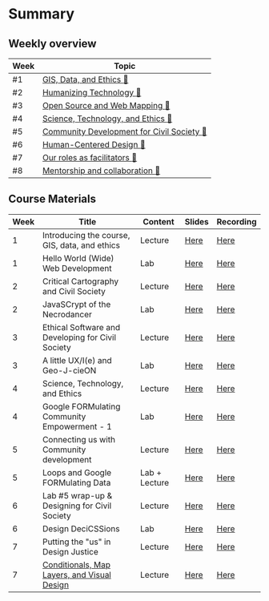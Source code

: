 # Summary

## Weekly overview

|Week|Topic|
|----|-----|
|#1|[GIS, Data, and Ethics :link:](week01.md)|
|#2|[Humanizing Technology :link:](week02.md)|
|#3|[Open Source and Web Mapping :link:](week03.md)|
|#4|[Science, Technology, and Ethics :link:](week04.md)|
|#5|[Community Development for Civil Society :link:](week05.md)|
|#6|[Human-Centered Design :link:](week06.md)|
|#7|[Our roles as facilitators :link:](week07.md)|
|#8|[Mentorship and collaboration :link:](week08.md)|

## Course Materials

|Week | Title | Content | Slides | Recording |
|-----|-------|------|--------|-----------|
|1|Introducing the course, GIS, data, and ethics|Lecture|[Here](https://raw.githubusercontent.com/albertkun/23S-ASIAAM-191A/main/docs/materials/AA191_S_W1_Lecture_1.pdf)|[Here](https://cloud.albertmaps.com/s/mtkN7F5jyQqKajD)|
|1|Hello World (Wide) Web Development|Lab|[Here](https://raw.githubusercontent.com/albertkun/23S-ASIAAM-191A/main/docs/materials/AA191_S_W1_Lab_1.pdf)|[Here](https://ucla.zoom.us/rec/share/5gRHDbfTvtad2Uj-j7pHeHPi8lZta-MGhzPFiPUfPtUgwN47qPEBCEZzsbdR1Tuk.aqmSjwYjSZHOybMP)|
|2|Critical Cartography and Civil Society|Lecture|[Here](https://raw.githubusercontent.com/albertkun/23S-ASIAAM-191A/main/docs/materials/AA191_S_W2_Lecture_2.pdf)|[Here]( https://ucla.zoom.us/rec/share/2iRJrQnpkW2eo5rxLlsm5taL6-mO9KZoAsZQ29vMYJLckYSq_ONYdFucRSIpnt0R.OLKUcYgneq9-3Pl-)|
|2|JavaSCrypt of the Necrodancer|Lab|[Here](https://raw.githubusercontent.com/albertkun/23S-ASIAAM-191A/main/docs/materials/AA191_S_W2_Lab_2.pdf)|[Here](https://ucla.zoom.us/rec/share/yKtTBUrwUMHQima3uJiI0R-E2j0FlZsLCIJC7-3049o14BfauAWZfs9Qp4pmGlbu.uDJo-NfMfZNLiRc1)|
|3|Ethical Software and Developing for Civil Society|Lecture|[Here](../materials/AA191_S_W3_Lecture_3.pdf)|[Here](https://ucla.zoom.us/rec/share/HI7oTGGeDTQRm5xU3_f_YE17-ZoNoYY9EJAgH-QMIkRQO6uljN2odWoSudqT-PCI.hmSC8MupEX7-bI8P)|
|3|A little UX/I(e) and Geo-J-cieON|Lab|[Here](https://raw.githubusercontent.com/albertkun/23S-ASIAAM-191A/main/docs/materials/AA191_S_W3_Lab_3.pdf)|[Here](https://ucla.zoom.us/rec/share/W95FOy-aIAfIX9s7w8QByGgwQYuDOCL6oty46qfAJghGVtQrW-dPV0mIuulKkDFj.wxe5sB0I0eiepMuh)|
|4|Science, Technology, and Ethics|Lecture|[Here](../materials/AA191_S_W4_Lecture_4.pdf)|[Here](https://ucla.zoom.us/rec/share/JuDRVgNRlBWQWCbCqt-PX1uOyUUvW7SoMB_s7ha1r1XzvusswfHwTZHtAdVGoZrV.qHlX2-Wnfw7y9Vtr)|
|4|Google FORMulating Community Empowerment - 1|Lab|[Here](../materials/AA191_S_W4_Lab_4.pdf)|[Here](https://ucla.zoom.us/rec/share/gbJsIs5TgJGX2a8htHv_XySl2XXybwf9dNg9bZ4Cqr3crgZEeQ2RFESctq5lN0M.HvOMXLjmBSiT7BlR)|
|5|Connecting us with Community development|Lecture|[Here](../materials/AA191_S_W5_Lecture_5.pdf)|[Here](https://ucla.zoom.us/rec/share/ga1w0kjcpau5YZauilOOfeDmnMLzfZWDMmPmlI-SwlV52OCdcF5RL7-i-86eH-XF.LAfIGt6BKMaWhibk)|
|5|Loops and Google FORMulating Data|Lab + Lecture|[Here](../materials/AA191_S_W5_Lab_5.pdf)|[Here](https://ucla.zoom.us/rec/share/Sn5aSR88t_-PauENHTZmEIZS4UU0h3wTl-4qb3JISpImdOarl5mskQP_ckUjRBAe.LGZCVI5hJ_8Nwl9-)|
|6|Lab #5 wrap-up & Designing for Civil Society|Lecture|[Here](../materials/AA191_S_W6_Lecture_6.pdf)|[Here](https://ucla.zoom.us/rec/share/d54QT7Kmhi-lLusqvbwUpcf7a75LS-Fvu07kcFYd7EdNrdITizYlbA1g1LTOaOjW.8IQuOEHLbDfvFz0D)
|6|Design DeciCSSions|Lab|[Here](../materials/AA191_S_W6_Lab_6.pdf)|[Here](https://ucla.zoom.us/rec/share/0kAcpqpW-Azx1bmSkq-sH8kygkCdnmhsrFijlrHyXj4XY8IaSqqt6jgYPojXz5k.vY_O-Y5TDZfL3fYn)|
|7|Putting the "us" in Design Justice|Lecture|[Here](../materials/AA191_S_W7_Lecture_7.pdf)|[Here](https://ucla.zoom.us/rec/share/n_mxbNViTN9TnIkI8KugsBVI3u9wwVtPO-1ohc6d1XAePMmNia1J93aSGWWvpSVM.araSj1ayQrYJNqJV)
|7|[Conditionals, Map Layers, and Visual Design](../labs/week7/index.md)|Lecture|[Here](../materials/AA191_S_W7_Lab_7.pdf)|[Here](https://ucla.zoom.us/rec/share/SG7BpJVhA_t5EzSdAyrNb_3iOTWRuURTda6ZwPvRKrAHaD6NsFf3aH68bsHTxcpY.0hK_0Yqc4Z0SncB4)|